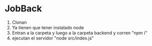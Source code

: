 # JobBack

1. Clonan
2. Ya tienen que tener instalado node
3. Entran a la carpeta y luego a la carpeta backend y corren "npm i"
4. ejecutan el servidor "node src/index.js"
